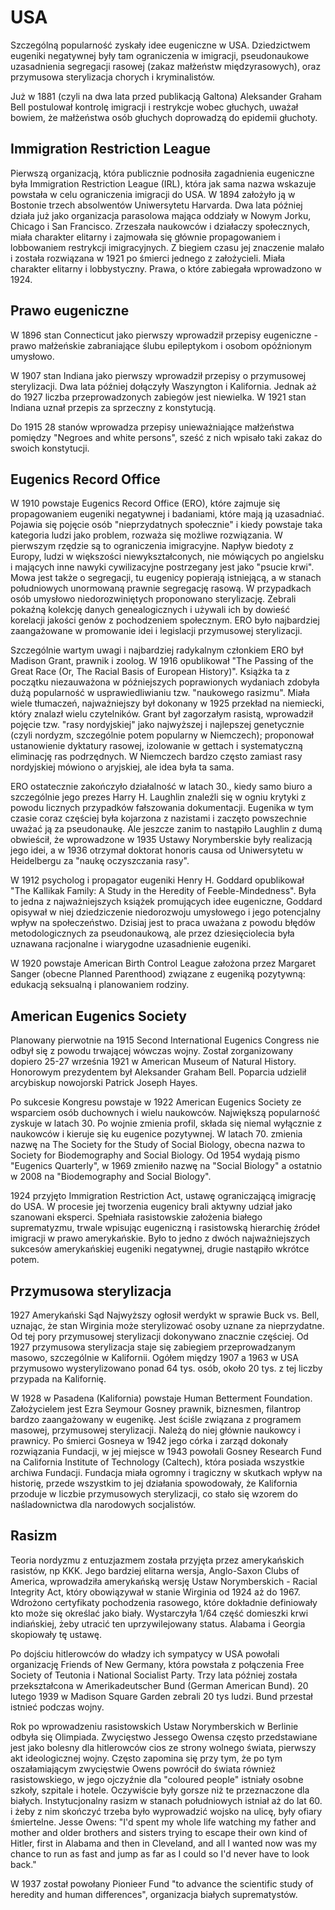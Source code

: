 # USA

Szczególną popularność zyskały idee eugeniczne w USA. Dziedzictwem eugeniki negatywnej były tam ograniczenia w imigracji, pseudonaukowe uzasadnienia segregacji rasowej (zakaz małżeństw międzyrasowych), oraz przymusowa sterylizacja chorych i kryminalistów.

Już w 1881 (czyli na dwa lata przed publikacją Galtona) Aleksander Graham Bell postulował kontrolę imigracji i restrykcje wobec głuchych, uważał bowiem, że małżeństwa osób głuchych doprowadzą do epidemii głuchoty.

## Immigration Restriction League

Pierwszą organizacją, która publicznie podnosiła zagadnienia eugeniczne była Immigration Restriction League (IRL), która jak sama nazwa wskazuje powstała w celu ograniczenia imigracji do USA. W 1894 założyło ją w Bostonie trzech absolwentów Uniwersytetu Harvarda. Dwa lata później działa już jako organizacja parasolowa mająca oddziały w Nowym Jorku, Chicago i San Francisco. Zrzeszała naukowców i działaczy społecznych, miała charakter elitarny i zajmowała się głównie propagowaniem i lobbowaniem restrykcji imigracyjnych. Z biegiem czasu jej znaczenie malało i została rozwiązana w 1921 po śmierci jednego z założycieli. Miała charakter elitarny i lobbystyczny. Prawa, o które zabiegała wprowadzono w 1924.

## Prawo eugeniczne

W 1896 stan Connecticut jako pierwszy wprowadził przepisy eugeniczne - prawo małżeńskie zabraniające ślubu epileptykom i osobom opóźnionym umysłowo.

W 1907 stan Indiana jako pierwszy wprowadził przepisy o przymusowej sterylizacji. Dwa lata później dołączyły Waszyngton i Kalifornia. Jednak aż do 1927 liczba przeprowadzonych zabiegów jest niewielka. W 1921 stan Indiana uznał przepis za sprzeczny z konstytucją.

Do 1915 28 stanów wprowadza przepisy unieważniające małżeństwa pomiędzy "Negroes and white persons", sześć z nich wpisało taki zakaz do swoich konstytucji.

## Eugenics Record Office

W 1910 powstaje Eugenics Record Office (ERO), które zajmuje się propagowaniem eugeniki negatywnej i badaniami, które mają ją uzasadniać. Pojawia się pojęcie osób "nieprzydatnych społecznie" i kiedy powstaje taka kategoria ludzi jako problem, rozważa się możliwe rozwiązania. W pierwszym rzędzie są to ograniczenia imigracyjne. Napływ biedoty z Europy, ludzi w większości niewykształconych, nie mówiących po angielsku i mających inne nawyki cywilizacyjne postrzegany jest jako "psucie krwi". Mowa jest także o segregacji, tu eugenicy popierają istniejącą, a w stanach południowych unormowaną prawnie segregację rasową. W przypadkach osób umysłowo niedorozwiniętych proponowano sterylizację. Zebrali pokaźną kolekcję danych genealogicznych i używali ich by dowieść korelacji jakości genów z pochodzeniem społecznym. ERO było najbardziej zaangażowane w promowanie idei i legislacji przymusowej sterylizacji.

Szczególnie wartym uwagi i najbardziej radykalnym członkiem ERO był Madison Grant, prawnik i zoolog. W 1916 opublikował "The Passing of the Great Race (Or, The Racial Basis of European History)". Książka ta z początku niezauważona w późniejszych poprawionych wydaniach zdobyła dużą popularność w usprawiedliwianiu tzw. "naukowego rasizmu". Miała wiele tłumaczeń, najważniejszy był dokonany w 1925 przekład na niemiecki, który znalazł wielu czytelników. Grant był zagorzałym rasistą, wprowadził pojęcie tzw. "rasy nordyjskiej" jako najwyższej i najlepszej genetycznie (czyli nordyzm, szczególnie potem popularny w Niemczech); proponował ustanowienie dyktatury rasowej, izolowanie w gettach i systematyczną eliminację ras podrzędnych. W Niemczech bardzo często zamiast rasy nordyjskiej mówiono o aryjskiej, ale idea była ta sama.

ERO ostatecznie zakończyło działalność w latach 30., kiedy samo biuro a szczególnie jego prezes Harry H. Laughlin znaleźli się w ogniu krytyki z powodu licznych przypadków fałszowania dokumentacji. Eugenika w tym czasie coraz częściej była kojarzona z nazistami i zaczęto powszechnie uważać ją za pseudonaukę. Ale jeszcze zanim to nastąpiło Laughlin z dumą obwieścił, że wprowadzone w 1935 Ustawy Norymberskie były realizacją jego idei, a w 1936 otrzymał doktorat honoris causa od Uniwersytetu w Heidelbergu za "naukę oczyszczania rasy".

W 1912 psycholog i propagator eugeniki Henry H. Goddard opublikował "The Kallikak Family: A Study in the Heredity of Feeble-Mindedness". Była to jedna z najważniejszych książek promujących idee eugeniczne, Goddard opisywał w niej dziedziczenie niedorozwoju umysłowego i jego potencjalny wpływ na społeczeństwo. Dzisiaj jest to praca uważana z powodu błędów metodologicznych za pseudonaukową, ale przez dziesięciolecia była uznawana racjonalne i wiarygodne uzasadnienie eugeniki.

W 1920 powstaje American Birth Control League założona przez Margaret Sanger (obecne Planned Parenthood) związane z eugeniką pozytywną: edukacją seksualną i planowaniem rodziny.

## American Eugenics Society

Planowany pierwotnie na 1915 Second International Eugenics Congress nie odbył się z powodu trwającej wówczas wojny. Został zorganizowany dopiero 25-27 września 1921 w  American Museum of Natural History. Honorowym prezydentem był Aleksander Graham Bell. Poparcia udzielił arcybiskup nowojorski Patrick Joseph Hayes.

Po sukcesie Kongresu powstaje w 1922 American Eugenics Society ze wsparciem osób duchownych i wielu naukowców. Największą popularność zyskuje w latach 30. Po wojnie zmienia profil, składa się niemal wyłącznie z naukowców i kieruje się ku eugenice pozytywnej. W latach 70. zmienia nazwę na The Society for the Study of Social Biology, obecna nazwa to Society for Biodemography and Social Biology. Od 1954 wydają pismo "Eugenics Quarterly", w 1969 zmieniło nazwę na "Social Biology" a ostatnio w 2008 na "Biodemography and Social Biology".

1924 przyjęto Immigration Restriction Act, ustawę ograniczającą imigrację do USA. W procesie jej tworzenia eugenicy brali aktywny udział jako szanowani eksperci. Spełniała rasistowskie założenia białego suprematyzmu, trwale wpisując eugeniczną i rasistowską hierarchię źródeł imigracji w prawo amerykańskie. Było to jedno z dwóch najważniejszych sukcesów amerykańskiej eugeniki negatywnej, drugie nastąpiło wkrótce potem.

## Przymusowa sterylizacja

1927 Amerykański Sąd Najwyższy ogłosił werdykt w sprawie Buck vs. Bell, uznając, że stan Wirginia może sterylizować osoby uznane za nieprzydatne. Od tej pory przymusowej sterylizacji dokonywano znacznie częściej. Od 1927 przymusowa sterylizacja staje się zabiegiem przeprowadzanym masowo, szczególnie w Kalifornii. Ogółem między 1907 a 1963 w USA przymusowo wysterylizowano ponad 64 tys. osób, około 20 tys. z tej liczby przypada na Kalifornię.

W 1928 w Pasadena (Kalifornia) powstaje Human Betterment Foundation. Założycielem jest Ezra Seymour Gosney prawnik, biznesmen, filantrop bardzo zaangażowany w eugenikę. Jest ściśle związana z programem masowej, przymusowej sterylizacji. Należą do niej głównie naukowcy i prawnicy. Po śmierci Gosneya w 1942 jego córka i zarząd dokonały rozwiązania Fundacji, w jej miejsce w 1943 powołali Gosney Research Fund na California Institute of Technology (Caltech), która posiada wszystkie archiwa Fundacji. Fundacja miała ogromny i tragiczny w skutkach wpływ na historię, przede wszystkim to jej działania spowodowały, że Kalifornia przoduje w liczbie przymusowych sterylizacji, co stało się wzorem do naśladownictwa dla narodowych socjalistów.

## Rasizm

Teoria nordyzmu z entuzjazmem została przyjęta przez amerykańskich rasistów, np KKK. Jego bardziej elitarna wersja, Anglo-Saxon Clubs of America, wprowadziła amerykańską wersję Ustaw Norymberskich - Racial Integrity Act, który obowiązywał w stanie Wirginia od 1924 aż do 1967. Wdrożono certyfikaty pochodzenia rasowego, które dokładnie definiowały kto może się określać jako biały. Wystarczyła 1/64 część domieszki krwi indiańskiej, żeby utracić ten uprzywilejowany status. Alabama i Georgia skopiowały tę ustawę.

Po dojściu hitlerowców do władzy ich sympatycy w USA powołali organizację Friends of New Germany, która powstała z połączenia Free Society of Teutonia i National Socialist Party. Trzy lata później została przekształcona w Amerikadeutscher Bund (German American Bund). 20 lutego 1939 w Madison Square Garden zebrali 20 tys ludzi. Bund przestał istnieć podczas wojny.

Rok po wprowadzeniu rasistowskich Ustaw Norymberskich w Berlinie odbyła się Olimpiada. Zwycięstwo Jessego Owensa często przedstawiane jest jako bolesny dla hitlerowców cios ze strony wolnego świata, pierwszy akt ideologicznej wojny. Często zapomina się przy tym, że po tym oszałamiającym zwycięstwie Owens powrócił do świata również rasistowskiego, w jego ojczyźnie dla "coloured people" istniały osobne szkoły, szpitale i hotele. Oczywiście były gorsze niż te przeznaczone dla białych. Instytucjonalny rasizm w stanach południowych istniał aż do lat 60. i żeby z nim skończyć trzeba było wyprowadzić wojsko na ulicę, były ofiary śmiertelne.
Jesse Owens: "I'd spent my whole life watching my father and mother and older brothers and sisters trying to escape their own kind of Hitler, first in Alabama and then in Cleveland, and all I wanted now was my chance to run as fast and jump as far as I could so I'd never have to look back."

W 1937 został powołany Pionieer Fund "to advance the scientific study of heredity and human differences", organizacja białych suprematystów.